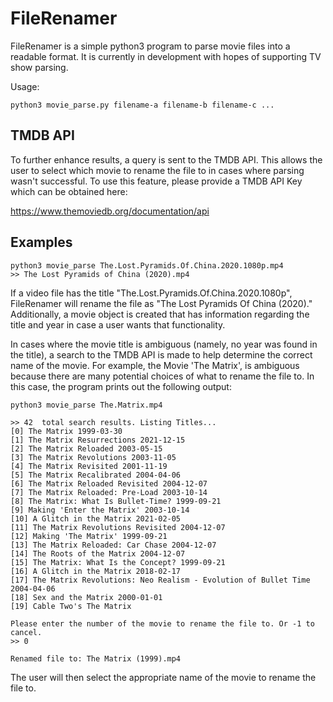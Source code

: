 # FileRenamer

FileRenamer is a simple python3 program to parse movie files into a readable format. It is currently in development with hopes of supporting TV show parsing.

Usage: 

```
python3 movie_parse.py filename-a filename-b filename-c ...
```
## TMDB API
To further enhance results, a query is sent to the TMDB API. This allows the user to select which movie to rename the file to in cases where parsing wasn't successful. To use this feature, please provide a TMDB API Key which can be obtained here:

https://www.themoviedb.org/documentation/api

## Examples

```
python3 movie_parse The.Lost.Pyramids.Of.China.2020.1080p.mp4
>> The Lost Pyramids of China (2020).mp4

```
If a video file has the title "The.Lost.Pyramids.Of.China.2020.1080p", FileRenamer will rename the file as "The Lost Pyramids Of China (2020)." Additionally, a movie object is created that has information regarding the title and year in case a user wants that functionality.

In cases where the movie title is ambiguous (namely, no year was found in the title), a search to the TMDB API is made to help determine the correct name of the movie. For example, the Movie 'The Matrix', is ambiguous because there are many potential choices of what to rename the file to. In this case, the program prints out the following output:

```
python3 movie_parse The.Matrix.mp4 

>> 42  total search results. Listing Titles...
[0] The Matrix 1999-03-30
[1] The Matrix Resurrections 2021-12-15
[2] The Matrix Reloaded 2003-05-15
[3] The Matrix Revolutions 2003-11-05
[4] The Matrix Revisited 2001-11-19
[5] The Matrix Recalibrated 2004-04-06
[6] The Matrix Reloaded Revisited 2004-12-07
[7] The Matrix Reloaded: Pre-Load 2003-10-14
[8] The Matrix: What Is Bullet-Time? 1999-09-21
[9] Making 'Enter the Matrix' 2003-10-14
[10] A Glitch in the Matrix 2021-02-05
[11] The Matrix Revolutions Revisited 2004-12-07
[12] Making 'The Matrix' 1999-09-21
[13] The Matrix Reloaded: Car Chase 2004-12-07
[14] The Roots of the Matrix 2004-12-07
[15] The Matrix: What Is the Concept? 1999-09-21
[16] A Glitch in the Matrix 2018-02-17
[17] The Matrix Revolutions: Neo Realism - Evolution of Bullet Time 2004-04-06
[18] Sex and the Matrix 2000-01-01
[19] Cable Two's The Matrix 

Please enter the number of the movie to rename the file to. Or -1 to cancel.
>> 0

Renamed file to: The Matrix (1999).mp4
```

The user will then select the appropriate name of the movie to rename the file to.
